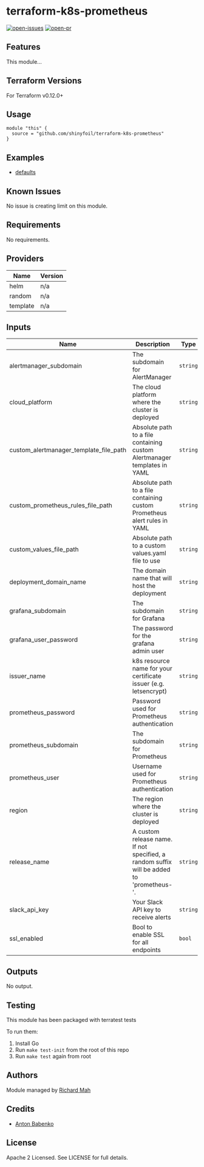 # terraform-k8s-prometheus

[![open-issues](https://img.shields.io/github/issues-raw/insight-infrastructure/terraform-k8s-prometheus?style=for-the-badge)](https://github.com/shinyfoil/terraform-k8s-prometheus/issues)
[![open-pr](https://img.shields.io/github/issues-pr-raw/insight-infrastructure/terraform-k8s-prometheus?style=for-the-badge)](https://github.com/shinyfoil/terraform-k8s-prometheus/pulls)

## Features

This module...

## Terraform Versions

For Terraform v0.12.0+

## Usage

```hcl
module "this" {
  source = "github.com/shinyfoil/terraform-k8s-prometheus"
}
```
## Examples

- [defaults](https://github.com/insight-infrastructure/terraform-k8s-prometheus/tree/master/examples/defaults)

## Known  Issues
No issue is creating limit on this module.

<!-- BEGINNING OF PRE-COMMIT-TERRAFORM DOCS HOOK -->
## Requirements

No requirements.

## Providers

| Name | Version |
|------|---------|
| helm | n/a |
| random | n/a |
| template | n/a |

## Inputs

| Name | Description | Type | Default | Required |
|------|-------------|------|---------|:--------:|
| alertmanager\_subdomain | The subdomain for AlertManager | `string` | `"alertmanager"` | no |
| cloud\_platform | The cloud platform where the cluster is deployed | `string` | n/a | yes |
| custom\_alertmanager\_template\_file\_path | Absolute path to a file containing custom Alertmanager templates in YAML | `string` | `""` | no |
| custom\_prometheus\_rules\_file\_path | Absolute path to a file containing custom Prometheus alert rules in YAML | `string` | `""` | no |
| custom\_values\_file\_path | Absolute path to a custom values.yaml file to use | `string` | `""` | no |
| deployment\_domain\_name | The domain name that will host the deployment | `string` | `""` | no |
| grafana\_subdomain | The subdomain for Grafana | `string` | `"grafana"` | no |
| grafana\_user\_password | The password for the grafana admin user | `string` | `"prom-operator"` | no |
| issuer\_name | k8s resource name for your certificate issuer (e.g. letsencrypt) | `string` | `"letsencrypt"` | no |
| prometheus\_password | Password used for Prometheus authentication | `string` | `"node_exporter_password"` | no |
| prometheus\_subdomain | The subdomain for Prometheus | `string` | `"prometheus"` | no |
| prometheus\_user | Username used for Prometheus authentication | `string` | `"node_exporter_user"` | no |
| region | The region where the cluster is deployed | `string` | n/a | yes |
| release\_name | A custom release name. If not specified, a random suffix will be added to 'prometheus-'. | `string` | `""` | no |
| slack\_api\_key | Your Slack API key to receive alerts | `string` | `""` | no |
| ssl\_enabled | Bool to enable SSL for all endpoints | `bool` | `true` | no |

## Outputs

No output.

<!-- END OF PRE-COMMIT-TERRAFORM DOCS HOOK -->

## Testing
This module has been packaged with terratest tests

To run them:

1. Install Go
2. Run `make test-init` from the root of this repo
3. Run `make test` again from root

## Authors

Module managed by [Richard Mah](https://github.com/shinyfoil)

## Credits

- [Anton Babenko](https://github.com/antonbabenko)

## License

Apache 2 Licensed. See LICENSE for full details.